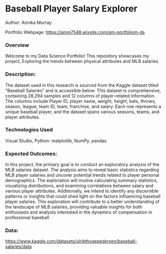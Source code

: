 # Baseball Player Salary Explorer

Author: Annika Murray

Portfolio Webpage: https://amm7548.wixsite.com/am-portfoliom-ds

### Overview
Welcome to my Data Science Portfolio! This repository showcases my project, Exploring the trends between physical attributes and MLB salaries.

### Description:
The dataset used in this research is sourced from the Kaggle dataset titled "Baseball Salaries" and is accessible below. This dataset is comprehensive, containing 28,294 samples and 12 columns of player-related information. The columns include Player ID, player name, weight, height, bats, throws, season, league, team ID, team, franchise, and salary. Each row represents a unique baseball player, and the dataset spans various seasons, teams, and player attributes.

### Technologies Used
Visual Studio, Python: matplotlib, NumPy, pandas

### Expected Outcomes:
In this project, the primary goal is to conduct an exploratory analysis of the MLB salaries dataset. The analysis aims to reveal basic statistics regarding MLB player salaries and uncover potential trends related to player personal demographics. The exploration will involve calculating summary statistics, visualizing distributions, and examining correlations between salary and various player attributes. Additionally, we intend to identify any discernible patterns or insights that could shed light on the factors influencing baseball player salaries. This exploration will contribute to a better understanding of the landscape of MLB salaries, providing valuable insights for both enthusiasts and analysts interested in the dynamics of compensation in professional baseball.

### Data:
https://www.kaggle.com/datasets/ulrikthygepedersen/baseball-salaries/data
